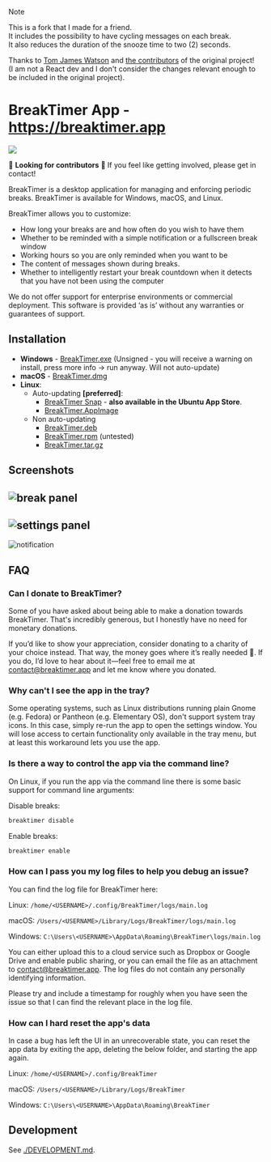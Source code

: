 > [!NOTE]
> This is a fork that I made for a friend. \
> It includes the possibility to have cycling messages on each break. \
> It also reduces the duration of the snooze time to two (2) seconds.
>
> Thanks to [Tom James Watson](https://github.com/tom-james-watson) and
> [the contributors](https://github.com/tom-james-watson/breaktimer-app/graphs/contributors) of the original project! \
> (I am not a React dev and I don't consider the changes relevant enough to be included in the original project).

# BreakTimer App - https://breaktimer.app

![](https://img.shields.io/github/downloads/tom-james-watson/breaktimer-app/total?logo=github&style=social)

🔨 **Looking for contributors** 🔨 If you feel like getting involved, please get in contact!

BreakTimer is a desktop application for managing and enforcing periodic breaks. BreakTimer is available for Windows, macOS, and Linux.

BreakTimer allows you to customize:

- How long your breaks are and how often do you wish to have them
- Whether to be reminded with a simple notification or a fullscreen break window
- Working hours so you are only reminded when you want to be
- The content of messages shown during breaks.
- Whether to intelligently restart your break countdown when it detects that you have not been using the computer

We do not offer support for enterprise environments or commercial deployment. This software is provided ‘as is’ without any warranties or guarantees of support.

## Installation

- **Windows** - [BreakTimer.exe](https://github.com/tom-james-watson/breaktimer-app/releases/latest/download/BreakTimer.exe) (Unsigned - you will receive a warning on install, press more info -> run anyway. Will not auto-update)
- **macOS** - [BreakTimer.dmg](https://github.com/tom-james-watson/breaktimer-app/releases/latest/download/BreakTimer.dmg)
- **Linux**:
  - Auto-updating **[preferred]**:
    - [BreakTimer Snap](https://snapcraft.io/breaktimer) - **also available in the Ubuntu App Store**.
    - [BreakTimer.AppImage](https://github.com/tom-james-watson/breaktimer-app/releases/latest/download/BreakTimer.AppImage)
  - Non auto-updating
    - [BreakTimer.deb](https://github.com/tom-james-watson/breaktimer-app/releases/latest/download/BreakTimer.deb)
    - [BreakTimer.rpm](https://github.com/tom-james-watson/breaktimer-app/releases/latest/download/BreakTimer.rpm) (untested)
    - [BreakTimer.tar.gz](https://github.com/tom-james-watson/breaktimer-app/releases/latest/download/BreakTimer.tar.gz)

## Screenshots

## ![break panel](screenshots/break.png)

## ![settings panel](screenshots/settings.png)

![notification](screenshots/notification.png)

## FAQ

### Can I donate to BreakTimer?

Some of you have asked about being able to make a donation towards BreakTimer. That's incredibly generous, but I honestly have no need for monetary donations.

If you’d like to show your appreciation, consider donating to a charity of your choice instead. That way, the money goes where it’s really needed 🫶. If you do, I’d love to hear about it—feel free to email me at contact@breaktimer.app and let me know where you donated.

### Why can't I see the app in the tray?

Some operating systems, such as Linux distributions running plain Gnome (e.g. Fedora) or Pantheon (e.g. Elementary OS), don't support system tray icons. In this case, simply re-run the app to open the settings window. You will lose access to certain functionality only available in the tray menu, but at least this workaround lets you use the app.

### Is there a way to control the app via the command line?

On Linux, if you run the app via the command line there is some basic support for command line arguments:

Disable breaks:

```bash
breaktimer disable
```

Enable breaks:

```bash
breaktimer enable
```

### How can I pass you my log files to help you debug an issue?

You can find the log file for BreakTimer here:

Linux: `/home/<USERNAME>/.config/BreakTimer/logs/main.log`

macOS: `/Users/<USERNAME>/Library/Logs/BreakTimer/logs/main.log`

Windows: `C:\Users\<USERNAME>\AppData\Roaming\BreakTimer\logs/main.log`

You can either upload this to a cloud service such as Dropbox or Google Drive and enable public sharing, or you can email the file as an attachment to contact@breaktimer.app. The log files do not contain any personally identifying information.

Please try and include a timestamp for roughly when you have seen the issue so that I can find the relevant place in the log file.

### How can I hard reset the app's data

In case a bug has left the UI in an unrecoverable state, you can reset the app data by exiting the app, deleting the below folder, and starting the app again.

Linux: `/home/<USERNAME>/.config/BreakTimer`

macOS: `/Users/<USERNAME>/Library/Logs/BreakTimer`

Windows: `C:\Users\<USERNAME>\AppData\Roaming\BreakTimer`

## Development

See [./DEVELOPMENT.md](DEVELOPMENT.md).
